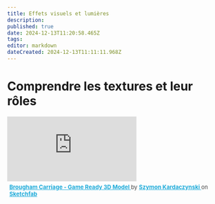 ```yaml
---
title: Effets visuels et lumières
description: 
published: true
date: 2024-12-13T11:20:58.465Z
tags: 
editor: markdown
dateCreated: 2024-12-13T11:11:11.968Z
---
```


# Comprendre les textures et leur rôles


<div class="sketchfab-embed-wrapper"> <iframe title="Brougham Carriage - Game Ready 3D Model" frameborder="0" allowfullscreen mozallowfullscreen="true" webkitallowfullscreen="true" allow="autoplay; fullscreen; xr-spatial-tracking" xr-spatial-tracking execution-while-out-of-viewport execution-while-not-rendered web-share src="https://sketchfab.com/models/85d1ce24e2fc4c08b8f354bb4afd704c/embed?autostart=1&dnt=1"> </iframe> <p style="font-size: 13px; font-weight: normal; margin: 5px; color: #4A4A4A;"> <a href="https://sketchfab.com/3d-models/brougham-carriage-game-ready-3d-model-85d1ce24e2fc4c08b8f354bb4afd704c?utm_medium=embed&utm_campaign=share-popup&utm_content=85d1ce24e2fc4c08b8f354bb4afd704c" target="_blank" rel="nofollow" style="font-weight: bold; color: #1CAAD9;"> Brougham Carriage - Game Ready 3D Model </a> by <a href="https://sketchfab.com/kardaczynski?utm_medium=embed&utm_campaign=share-popup&utm_content=85d1ce24e2fc4c08b8f354bb4afd704c" target="_blank" rel="nofollow" style="font-weight: bold; color: #1CAAD9;"> Szymon Kardaczynski </a> on <a href="https://sketchfab.com?utm_medium=embed&utm_campaign=share-popup&utm_content=85d1ce24e2fc4c08b8f354bb4afd704c" target="_blank" rel="nofollow" style="font-weight: bold; color: #1CAAD9;">Sketchfab</a></p></div>